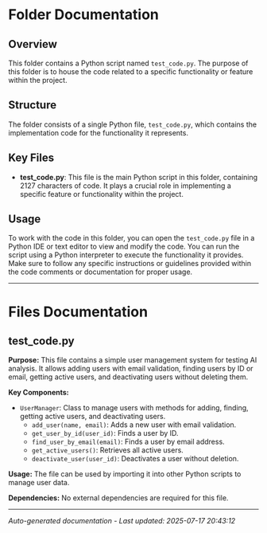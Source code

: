 # Folder Documentation

## Overview
This folder contains a Python script named `test_code.py`. The purpose of this folder is to house the code related to a specific functionality or feature within the project.

## Structure
The folder consists of a single Python file, `test_code.py`, which contains the implementation code for the functionality it represents.

## Key Files
- **test_code.py**: This file is the main Python script in this folder, containing 2127 characters of code. It plays a crucial role in implementing a specific feature or functionality within the project.

## Usage
To work with the code in this folder, you can open the `test_code.py` file in a Python IDE or text editor to view and modify the code. You can run the script using a Python interpreter to execute the functionality it provides. Make sure to follow any specific instructions or guidelines provided within the code comments or documentation for proper usage.

---

# Files Documentation

## test_code.py

**Purpose:** This file contains a simple user management system for testing AI analysis. It allows adding users with email validation, finding users by ID or email, getting active users, and deactivating users without deleting them.

**Key Components:**
- `UserManager`: Class to manage users with methods for adding, finding, getting active users, and deactivating users.
  - `add_user(name, email)`: Adds a new user with email validation.
  - `get_user_by_id(user_id)`: Finds a user by ID.
  - `find_user_by_email(email)`: Finds a user by email address.
  - `get_active_users()`: Retrieves all active users.
  - `deactivate_user(user_id)`: Deactivates a user without deletion.

**Usage:** The file can be used by importing it into other Python scripts to manage user data.

**Dependencies:** No external dependencies are required for this file.

---
*Auto-generated documentation - Last updated: 2025-07-17 20:43:12*
